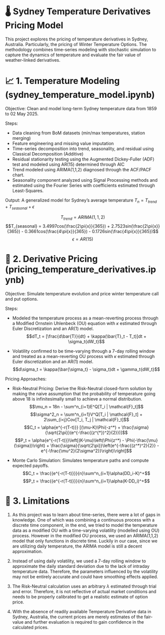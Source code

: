 # 🌡️ Sydney Temperature Derivatives Pricing Model
This project explores the pricing of temperature derivatives in Sydney, Australia. Particularly, the pricing of Winter Temperature Options. The methodology combines time-series modeling with stochastic simulation to capture the dynamics of temperature and evaluate the fair value of weather-linked derivatives.

# 📈 1. Temperature Modeling (sydney_temperature_model.ipynb)
Objective: Clean and model long-term Sydney temperature data from 1859 to 02 May 2025.

Steps:
- Data cleaning from BoM datasets (min/max temperatures, station merging)
- Feature engineering and missing value imputation
- Time-series decomposition into trend, seasonality, and residual using Classical Decomposition (Additive)
- Residual stationarity testing using the Augmented Dickey-Fuller (ADF) test and modeled using AR(15) determined through AIC 
- Trend modeled using ARIMA(1,1,2) diagnosed through the ACF/PACF chart.
- Seasonality component analyzed using Signal Processing methods and estimated using the Fourier Series with coefficients estimated through Least-Squares.

Output: 
A generalized model for Sydney’s average temperature $T_n = T_{trend} + T_{seasonal} + \epsilon$

$$T_{trend} = ARIMA(1,1,2)$$
$$T_{seasonal} = 3.4997cos(\frac{2\pi{x}}{365}) + 2.7523sin(\frac{2\pi{x}}{365}) - 0.3661cos(\frac{4\pi{x}}{365}) - 0.1726sin(\frac{4\pi{x}}{365})$$
$$\epsilon = AR(15)$$

# 💸 2. Derivative Pricing (pricing_temperature_derivatives.ipynb)
Objective: Simulate temperature evolution and price winter temperature call and put options.

Steps:
- Modeled the temperature process as a mean-reverting process through a Modified Ornstein Uhlenbeck (OU) equation with $\kappa$ estimated through Euler Discretization and an AR(1) model.
$$dT_t = [\frac{d\bar{T}}{dt} + \kappa(\bar{T}_t - T_t)]dt + \sigma_t{dW_t}$$

- Volatility confirmed to be time-varying through a 7-day rolling window and treated as a mean-reverting OU process with $\kappa$ estimated through Euler discretization and an AR(1) model.
$$d\sigma_t = \kappa(\bar{\sigma_t} - \sigma_t)dt + \gamma_t{dW_t}$$

Pricing Approaches:
- Risk-Neutral Pricing: Derive the Risk-Neutral closed-form solution by making the naive assumption that the probability of temperature going above 18 is infinitesimally small to achieve a normal distribution.
$$\mu_n = 18n - \sum^n_{i=1}E^Q[T_i | \mathcal{F}_t]$$
$$\sigma^2_n = \sum^n_{i=1}V^Q[T_i | \mathcal{F}_t] + 2\sum_{i<j}Cov[T_i, T_j | \mathcal{F}_t]$$
$$C_t = \alpha{e^{-r(T-t)}} [(\mu-K)\Phi(-z^*) + \frac{\sigma}{\sqrt{2\pi}}(e^{-\frac{(z^{*})^2}{2}})]$$
$$P_t = \alpha{e^{-r(T-t)}}\left[(K-\mu)\left(\Phi(z^*) - \Phi(-\frac{\mu}{\sigma})\right) + \frac{\sigma}{\sqrt{2\pi}}\left(e^{-\frac{(z^*)^2}{2}} - e^{-\frac{\mu^2}{2\sigma^2}}\right)\right]$$

- Monte Carlo Simulation: Simulates temperature paths and compute expected payoffs.
$$C_t = \frac{{e^{-r(T-t)}}}{n}\sum^n_{i=1}\alpha(DD_i-K)^+$$
$$P_t = \frac{{e^{-r(T-t)}}}{n}\sum^n_{i=1}\alpha(K-DD_i)^+$$

# 📌 3. Limitations
1. As this project was to learn about time-series, there were a lot of gaps in knowledge. One of which was combining a continuous process with a discrete time component, in the end, we tried to model the temperature data as a modified OU with a time-varying volatility (modelled using OU) process. However in the modified OU process, we used an ARIMA(1,1,2) model that only functions in discrete time. Luckily in our case, since we are utilizing daily temperature, the ARIMA model is still a decent approximation.

2. Instead of using daily volatility, we used a 7-day rolling window to approximate the daily standard deviation due to the lack of intraday temperature data. Therefore, the parameters influenced by the volatility may not be entirely accurate and could have smoothing effects applied.

3. The Risk-Neutral calculation uses an arbitrary $\lambda$ estimated through trial and error. Therefore, it is not reflective of actual market conditions and needs to be properly calibrated to get a realistic estimate of option price.

4. With the absence of readily available Temperature Derivative data in Sydney, Australia, the current prices are merely estimates of the fair-value and further evaluation is required to gain confidence in the calculated prices. 
